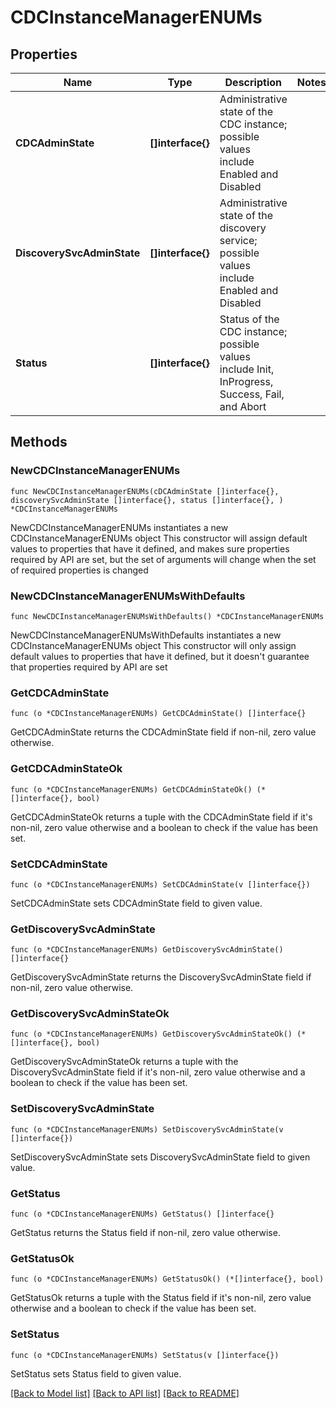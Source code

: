 # CDCInstanceManagerENUMs

## Properties

Name | Type | Description | Notes
------------ | ------------- | ------------- | -------------
**CDCAdminState** | **[]interface{}** | Administrative state of the CDC instance; possible values include Enabled and Disabled | 
**DiscoverySvcAdminState** | **[]interface{}** | Administrative state of the discovery service; possible values include Enabled and Disabled | 
**Status** | **[]interface{}** | Status of the CDC instance; possible values include Init, InProgress, Success, Fail, and Abort | 

## Methods

### NewCDCInstanceManagerENUMs

`func NewCDCInstanceManagerENUMs(cDCAdminState []interface{}, discoverySvcAdminState []interface{}, status []interface{}, ) *CDCInstanceManagerENUMs`

NewCDCInstanceManagerENUMs instantiates a new CDCInstanceManagerENUMs object
This constructor will assign default values to properties that have it defined,
and makes sure properties required by API are set, but the set of arguments
will change when the set of required properties is changed

### NewCDCInstanceManagerENUMsWithDefaults

`func NewCDCInstanceManagerENUMsWithDefaults() *CDCInstanceManagerENUMs`

NewCDCInstanceManagerENUMsWithDefaults instantiates a new CDCInstanceManagerENUMs object
This constructor will only assign default values to properties that have it defined,
but it doesn't guarantee that properties required by API are set

### GetCDCAdminState

`func (o *CDCInstanceManagerENUMs) GetCDCAdminState() []interface{}`

GetCDCAdminState returns the CDCAdminState field if non-nil, zero value otherwise.

### GetCDCAdminStateOk

`func (o *CDCInstanceManagerENUMs) GetCDCAdminStateOk() (*[]interface{}, bool)`

GetCDCAdminStateOk returns a tuple with the CDCAdminState field if it's non-nil, zero value otherwise
and a boolean to check if the value has been set.

### SetCDCAdminState

`func (o *CDCInstanceManagerENUMs) SetCDCAdminState(v []interface{})`

SetCDCAdminState sets CDCAdminState field to given value.


### GetDiscoverySvcAdminState

`func (o *CDCInstanceManagerENUMs) GetDiscoverySvcAdminState() []interface{}`

GetDiscoverySvcAdminState returns the DiscoverySvcAdminState field if non-nil, zero value otherwise.

### GetDiscoverySvcAdminStateOk

`func (o *CDCInstanceManagerENUMs) GetDiscoverySvcAdminStateOk() (*[]interface{}, bool)`

GetDiscoverySvcAdminStateOk returns a tuple with the DiscoverySvcAdminState field if it's non-nil, zero value otherwise
and a boolean to check if the value has been set.

### SetDiscoverySvcAdminState

`func (o *CDCInstanceManagerENUMs) SetDiscoverySvcAdminState(v []interface{})`

SetDiscoverySvcAdminState sets DiscoverySvcAdminState field to given value.


### GetStatus

`func (o *CDCInstanceManagerENUMs) GetStatus() []interface{}`

GetStatus returns the Status field if non-nil, zero value otherwise.

### GetStatusOk

`func (o *CDCInstanceManagerENUMs) GetStatusOk() (*[]interface{}, bool)`

GetStatusOk returns a tuple with the Status field if it's non-nil, zero value otherwise
and a boolean to check if the value has been set.

### SetStatus

`func (o *CDCInstanceManagerENUMs) SetStatus(v []interface{})`

SetStatus sets Status field to given value.



[[Back to Model list]](../README.md#documentation-for-models) [[Back to API list]](../README.md#documentation-for-api-endpoints) [[Back to README]](../README.md)


